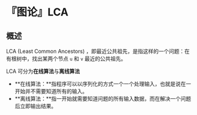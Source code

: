 # 『图论』LCA

## **概述**

LCA (Least Common Ancestors) ，即最近公共祖先，是指这样的一个问题：在有根树中，找出某两个节点 `u` 和 `v` 最近的公共祖先。



LCA 可分为**在线算法**与**离线算法**

- **在线算法：**指程序可以以序列化的方式一个一个处理输入，也就是说在一开始并不需要知道所有的输入。
- **离线算法：**指一开始就需要知道问题的所有输入数据，而在解决一个问题后立即输出结果。



